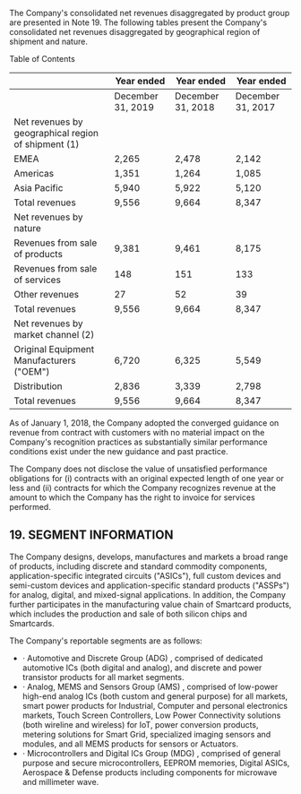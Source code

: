 The Company's consolidated net revenues disaggregated by product group are presented in Note 19. The following tables present the Company's consolidated net revenues disaggregated by geographical region of shipment and nature.

Table of Contents

|                                                      | Year ended        | Year ended        | Year ended        |
|------------------------------------------------------|-------------------|-------------------|-------------------|
|                                                      | December 31, 2019 | December 31, 2018 | December 31, 2017 |
| Net revenues by geographical region of  shipment (1) |                   |                   |                   |
| EMEA                                                 | 2,265             | 2,478             | 2,142             |
| Americas                                             | 1,351             | 1,264             | 1,085             |
| Asia Pacific                                         | 5,940             | 5,922             | 5,120             |
| Total revenues                                       | 9,556             | 9,664             | 8,347             |
| Net revenues by nature                               |                   |                   |                   |
| Revenues from sale of products                       | 9,381             | 9,461             | 8,175             |
| Revenues from sale of services                       | 148               | 151               | 133               |
| Other revenues                                       | 27                | 52                | 39                |
| Total revenues                                       | 9,556             | 9,664             | 8,347             |
| Net revenues by market channel (2)                   |                   |                   |                   |
| Original Equipment Manufacturers ("OEM")             | 6,720             | 6,325             | 5,549             |
| Distribution                                         | 2,836             | 3,339             | 2,798             |
| Total revenues                                       | 9,556             | 9,664             | 8,347             |

As of January 1, 2018, the Company adopted the converged guidance on revenue from contract with customers with no material impact on the Company's recognition practices as substantially similar performance conditions exist under the new guidance and past practice.

The Company does not disclose the value of unsatisfied performance obligations for (i) contracts with an original expected length of one year or less and (ii) contracts for which the Company recognizes revenue at the amount to which the Company has the right to invoice for services performed.

## 19. SEGMENT INFORMATION

The Company designs, develops, manufactures and markets a broad range of products, including discrete and standard commodity components, application-specific integrated circuits ("ASICs"), full custom devices and semi-custom devices and application-specific standard products ("ASSPs") for analog, digital, and mixed-signal applications. In addition, the Company further participates in the manufacturing value chain of Smartcard products, which includes the production and sale of both silicon chips and Smartcards.

The Company's reportable segments are as follows:

- · Automotive and Discrete Group (ADG) , comprised of dedicated automotive ICs (both digital and analog), and discrete and power transistor products for all market segments.
- · Analog, MEMS and Sensors Group (AMS) , comprised of low-power high-end analog ICs (both custom and general purpose) for all markets, smart power products for Industrial, Computer and personal electronics markets, Touch Screen Controllers, Low Power Connectivity solutions (both wireline and wireless) for IoT, power conversion products, metering solutions for Smart Grid, specialized imaging sensors and modules, and all MEMS products for sensors or Actuators.
- · Microcontrollers and Digital ICs Group (MDG) , comprised of general purpose and secure microcontrollers, EEPROM memories, Digital ASICs, Aerospace & Defense products including components for microwave and millimeter wave.